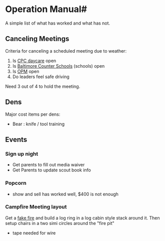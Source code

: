 <!-- Title: Operation Manual -->

# Operation Manual#
A simple list of what has worked and what has not.

## Canceling Meetings ##
Criteria for canceling a scheduled meeting due to weather:

1. Is [CPC daycare](http://cpcfccc.org) open
2. Is [Baltimore Counter Schools](http://www.bcps.org) (schools) open
3. Is [OPM](https://www.opm.gov/policy-data-oversight/snow-dismissal-procedures/current-status/) open
4. Do leaders feel safe driving

Need 3 out of 4 to hold the meeting.

## Dens ##

Major cost items per dens:

* Bear : knife / tool training

## Events ##

### Sign up night ###

* Get parents to fill out media waiver
* Get Parents to update scout book info

### Popcorn ###

+ show and sell has worked well, $400 is not enough

### Campfire Meeting layout ###

Get a [fake fire](https://www.amazon.com/gp/product/B014VD6D7K/ref=ppx_yo_dt_b_asin_title_o05__o00_s00?ie=UTF8&psc=1) and build a log ring in a log cabin style stack around it. Then setup chairs in a two simi circles around the "fire pit"

* tape needed for wire
